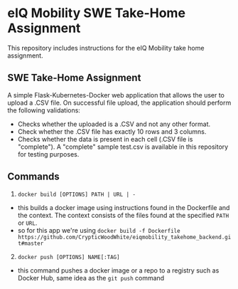 # eIQ Mobility SWE Take-Home Assignment

This repository includes instructions for the eIQ Mobility take home assignment.

## SWE Take-Home Assignment

A simple Flask-Kubernetes-Docker web application that allows the user to upload a .CSV file. On successful file upload, the application should perform the following validations:

* Checks whether the uploaded is a .CSV and not any other format.
* Check whether the .CSV file has exactly 10 rows and 3 columns.
* Checks whether the data is present in each cell (.CSV file is "complete"). A "complete" sample test.csv is available in this repository for testing purposes.

## Commands

1. `docker build [OPTIONS] PATH | URL | -`
  - this builds a docker image using instructions found in the Dockerfile and the context. The context consists of the files found at the specified `PATH` or `URL`.
  - so for this app we're using `docker build -f Dockerfile https://github.com/CrypticWoodWhite/eiqmobility_takehome_backend.git#master`

2. `docker push [OPTIONS] NAME[:TAG]`
  - this command pushes a docker image or a repo to a registry such as Docker Hub, same idea as the `git push` command